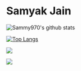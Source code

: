 # Samyak Jain

![Sammy970's github stats](https://github-readme-stats-sigma-five.vercel.app/api?username=Sammy970&theme=midnight-purple&show_icons=true&hide_border=true)

[![Top Langs](https://github-readme-stats-sigma-five.vercel.app/api/top-langs/?username=Sammy970&langs_count=8&theme=midnight-purple&hide_border=true&layout=compact)](https://github.com/anuraghazra/github-readme-stats)

![](https://img.shields.io/badge/OS-Windows-informational?style=for-the-badge&logo=windows&logoColor=white&color=blueviolet)

![](https://img.shields.io/badge/Favourite_Coding_Language-JavaScript-informational?style=for-the-badge&logo=gnu-bash&logoColor=white&color=blueviolet)
